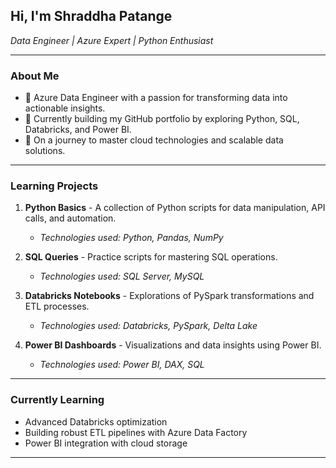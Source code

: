 ##  Hi, I'm Shraddha Patange  
*Data Engineer | Azure Expert | Python Enthusiast*

---

###  **About Me**  
- 🔹 Azure Data Engineer with a passion for transforming data into actionable insights.
- 🔹 Currently building my GitHub portfolio by exploring Python, SQL, Databricks, and Power BI.
- 🔹 On a journey to master cloud technologies and scalable data solutions.

---

###  **Learning Projects**  
1. **Python Basics** - A collection of Python scripts for data manipulation, API calls, and automation.  
   - *Technologies used: Python, Pandas, NumPy*  

2. **SQL Queries** - Practice scripts for mastering SQL operations.  
   - *Technologies used: SQL Server, MySQL*  

3. **Databricks Notebooks** - Explorations of PySpark transformations and ETL processes.  
   - *Technologies used: Databricks, PySpark, Delta Lake*  

4. **Power BI Dashboards** - Visualizations and data insights using Power BI.  
   - *Technologies used: Power BI, DAX, SQL*  

---

###  **Currently Learning**  
- Advanced Databricks optimization  
- Building robust ETL pipelines with Azure Data Factory  
- Power BI integration with cloud storage  

---


